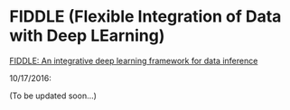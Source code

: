 # FIDDLE (Flexible Integration of Data with Deep LEarning)
[FIDDLE: An integrative deep learning framework for data inference](http://biorxiv.org/content/early/2016/10/17/081380)


10/17/2016:

(To be updated soon...)
